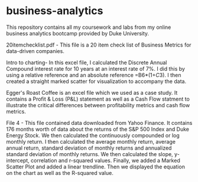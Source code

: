 # business-analytics
This repository contains all my coursework and labs from my online business analytics bootcamp provided by Duke University. 

20itemchecklist.pdf - This file is a 20 item check list of Business Metrics for data-driven companies.

Intro to charting- In this excel file, I calculated the Discrete Annual Compound interest rate for 10 years at an interest rate of 7%. I did this by using a relative reference and an absolute reference =B6*(1+$C$3). I then created a straight marked scatter for visualization to accompany the data. 

Egger's Roast Coffee is an excel file which we used as a case study. It contains a Profit & Loss (P&L) statement as well as a Cash Flow statment to illustrate the critical differences between profitability metrics and cash flow metrics. 

File 4 - This file contained data downloaded from Yahoo Finance. It contains 176 months worth of data about the returns of the S&P 500 Index and Duke Energy Stock. We then calculated the continuously compounded or log monthly return. I then calculated the average monthly return, average annual return, standard deviation of monthly returns and annualized standard deviation of monthly returns. We then calculated the slope, y-intercept, correlation and r-squared values. Finally, we added a Marked Scatter Plot and added a linear trendline. Then we displayed the equation on the chart as well as the R-squared value.  

